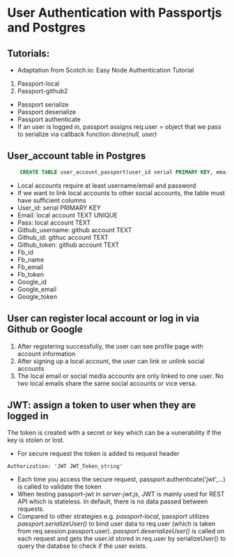 # User Authentication with Passportjs and Postgres

## Tutorials:
* Adaptation from Scotch.io: Easy Node Authentication Tutorial

1. Passport-local 
2. Passport-github2

* Passport serialize
* Passport deserialize
* Passport authenticate
* If an user is logged in, passport assigns req.user = object that we pass to serialize via callback function *done(null, user)*

## User_account table in Postgres

```sql
    CREATE TABLE user_account_passport(user_id serial PRIMARY KEY, email TEXT UNIQUE, pass TEXT, github_id TEXT UNIQUE, github_username TEXT UNIQUE, github_token TEXT, google_id TEXT UNIQUE, google_email TEXT UNIQUE, google_token TEXT,  fb_id TEXT UNIQUE, fb_name TEXT, fb_email TEXT, fb_token TEXT);
```

* Local accounts require at least username/email and password
* If we want to link local accounts to other social accounts, the table must have sufficient columns
* User_id: serial PRIMARY KEY
* Email: local account TEXT UNIQUE 
* Pass: local account TEXT
* Github_username: github account TEXT
* Github_id: githuc account TEXT
* Github_token: github account TEXT
* Fb_id
* Fb_name
* Fb_email
* Fb_token
* Google_id
* Google_email
* Google_token

## User can register local account or log in via Github or Google
1. After registering successfully, the user can see profile page with account information
2. After signing up a local account, the user can link or unlink social accounts
3. The local email or social media accounts are only linked to one user. No two local emails share the same social accounts or vice versa. 

## JWT: assign a token to user when they are logged in 
The token is created with a secret or key which can be a vunerability if the key is stolen or lost. 
* For secure request the token is added to request header
```
Authorization: 'JWT JWT_Token_string'
```
* Each time you access the secure request, passport.authenticate('jwt',...) is called to validate the token
* When testing passport-jwt in *server-jwt.js*, JWT is mainly used for REST API which is stateless. In default, there is no data passed between requests.
* Compared to other strategies e.g. *passport-local*, passport utilizes *passport.serializeUser()* to bind user data to req.user (which is taken from req.session.passport.user). *passport.deserializeUser()* is called on each request and gets the user.id stored in req.user by serializeUser() to query the databse to check if the user exists.